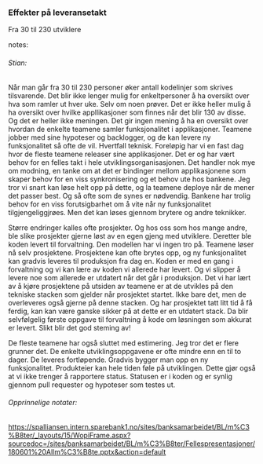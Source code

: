 ### Effekter på leveransetakt

Fra 30 til 230 utviklere

notes:
###### Stian:

Når man går fra 30 til 230 personer øker antall kodelinjer som skrives tilsvarende. Det blir ikke lenger mulig for enkeltpersoner å ha oversikt over hva som ramler ut hver uke. Selv om noen prøver. Det er ikke heller mulig å ha oversikt over hvilke appllikasjoner som finnes når det blir 130 av disse. Og det er heller ikke meningen. Det gir ingen mening å ha en oversikt over hvordan de enkelte teamene samler funksjonalitet i applikasjoner. 
Teamene jobber med sine hypoteser og backlogger, og de kan levere ny funksjonalitet så ofte de vil. Hvertfall teknisk. Foreløpig har vi en fast dag hvor de fleste teamene releaser sine applikasjoner. Det er og har vært behov for en felles takt i hele utviklingsorganisasjonen. Det handler nok mye om modning, en tanke om at det er bindinger mellom applikasjonene som skaper behov for en viss synkronisering og et behov ute hos bankene. 
Jeg tror vi snart kan løse helt opp på dette, og la teamene deploye når de mener det passer best. Og så ofte som de synes er nødvendig. Bankene har trolig behov for en viss forutsigbarhet om å vite når ny funksjonalitet tilgjengeliggjrøes. Men det kan løses gjennom brytere og andre teknikker. 

Større endringer kalles ofte prosjekter. Og hos oss som hos mange andre, ble slike prosjekter gjerne løst av en egen gjeng med utviklere. Deretter ble koden levert til forvaltning. Den modellen har vi ingen tro på. Teamene løser nå selv prosjektene. Prosjektene kan ofte brytes opp, og ny funksjonalitet kan gradvis leveres til produksjon fra dag en. Koden er med en gang i forvaltning og vi kan lære av koden vi allerede har levert. 
Og vi slipper å levere noe som allerede er utdatert når det går i produksjon. Det vi har lært av å kjøre prosjektene på utsiden av teamene er at de utvikles på den tekniske stacken som gjelder når prosjektet startet. Ikke bare det, men de overleveres også gjerne på denne stacken. Og har prosjektet tatt litt tid å få ferdig, kan kan være ganske sikker på at dette er en utdatert stack. Da blir selvfølgelig første oppgave til forvaltning å kode om løsningen som akkurat er levert. Slikt blir det god steming av!

De fleste teamene har også sluttet med estimering. Jeg tror det er flere grunner det. De enkelte utviklingsoppgavene er ofte mindre enn en til to dager. De leveres fortløpende. Gradvis bygger man opp en ny funksjonalitet. Produkteier kan hele tiden føle på utviklingen. Dette gjør også at vi ikke trenger å rapportere status. Statusen er i koden og er synlig gjennom pull requester og hypoteser som testes ut. 

###### Opprinnelige notater:
https://spalliansen.intern.sparebank1.no/sites/banksamarbeidet/BL/m%C3%B8ter/_layouts/15/WopiFrame.aspx?sourcedoc=/sites/banksamarbeidet/BL/m%C3%B8ter/Fellespresentasjoner/180601%20Allm%C3%B8te.pptx&action=default